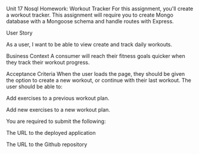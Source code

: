 Unit 17 Nosql Homework: Workout Tracker
For this assignment, you'll create a workout tracker. This assignment will require you to create Mongo database with a Mongoose schema and handle routes with Express.

User Story

As a user, I want to be able to view create and track daily workouts.


Business Context
A consumer will reach their fitness goals quicker when they track their workout progress.

Acceptance Criteria
When the user loads the page, they should be given the option to create a new workout, or continue with their last workout.
The user should be able to:


Add exercises to a previous workout plan.


Add new exercises to a new workout plan.

You are required to submit the following:


The URL to the deployed application


The URL to the Github repository